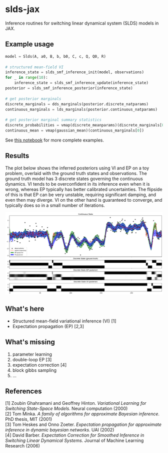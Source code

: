 # slds-jax
Inference routines for switching linear dynamical system (SLDS) models in JAX.

## Example usage

```python
model = Slds(A, a0, B, b, b0, C, c, Q, Q0, R)

# structured mean-field VI
inference_state = slds_smf_inference_init(model, observations)
for _ in range(10):
    inference_state = slds_smf_inference_update(inference_state)
posterior = slds_smf_inference_posterior(inference_state)

# get posterior marginals
discrete_marginals = dds_marginals(posterior.discrete_natparams)
continuous_marginals = lds_marginals(posterior.continuous_natparams)

# get posterior marginal summary statistics
discrete_probabilities = vmap(discrete_meanparams)(discrete_marginals[0])
continuous_mean = vmap(gaussian_mean)(continuous_marginals[0])
```
See [this notebook](./notebooks/slds.ipynb) for more complete examples.

## Results
The plot below shows the inferred posteriors using VI and EP on a toy problem, overlaid with the ground truth states and observations. The ground truth model has 3 discrete states governing the continuous dynamics. VI tends to be overconfident in its inference even when it is wrong, whereas EP typically has better calibrated uncertainties. The flipside of this is that EP can be very unstable, requiring significant damping, and even then may diverge. VI on the other hand is guaranteed to converge, and typically does so in a small number of iterations.

![SLDS inference example](./notebooks/images/slds_plot.png)

## What's here
* Structured mean-field variational inference (VI) [1]
* Expectation propagation (EP) [2,3]

## What's missing
1. parameter learning
2. double-loop EP [3]
3. expectation correction [4]
4. block gibbs sampling
5. ...

## References
[1] Zoubin Ghahramani and Geoffrey Hinton. _Variational Learning for Switching State-Space Models_. Neural computation (2000) \
[2] Tom Minka. _A family of algorithms for approximate Bayesian inference_. PhD thesis, MIT (2001) \
[3] Tom Heskes and Onno Zoeter. _Expectation propagation for approximate inference in dynamic bayesian networks_. UAI (2002) \
[4] David Barber. _Expectation Correction for Smoothed Inference in Switching Linear Dynamical Systems_. Journal of Machine Learning Research (2006)


